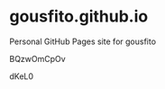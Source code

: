 # gousfito.github.io
Personal GitHub Pages site for gousfito


























































BQzwOmCpOv

dKeL0

